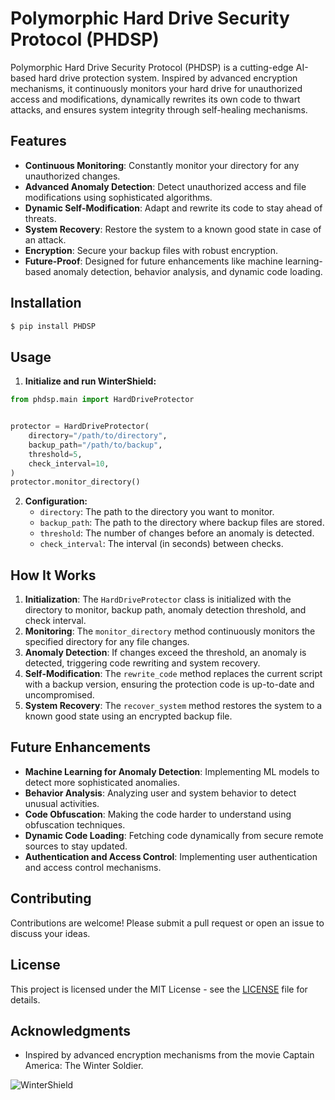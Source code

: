 
# Polymorphic Hard Drive Security Protocol (PHDSP)


Polymorphic Hard Drive Security Protocol (PHDSP) is a cutting-edge AI-based hard drive protection system. Inspired by advanced encryption mechanisms, it continuously monitors your hard drive for unauthorized access and modifications, dynamically rewrites its own code to thwart attacks, and ensures system integrity through self-healing mechanisms.

## Features

- **Continuous Monitoring**: Constantly monitor your directory for any unauthorized changes.
- **Advanced Anomaly Detection**: Detect unauthorized access and file modifications using sophisticated algorithms.
- **Dynamic Self-Modification**: Adapt and rewrite its code to stay ahead of threats.
- **System Recovery**: Restore the system to a known good state in case of an attack.
- **Encryption**: Secure your backup files with robust encryption.
- **Future-Proof**: Designed for future enhancements like machine learning-based anomaly detection, behavior analysis, and dynamic code loading.

## Installation
```bash
$ pip install PHDSP
```


## Usage

1. **Initialize and run WinterShield:**

```python
from phdsp.main import HardDriveProtector


protector = HardDriveProtector(
    directory="/path/to/directory",
    backup_path="/path/to/backup",
    threshold=5,
    check_interval=10,
)
protector.monitor_directory()

```

2. **Configuration:**
   - `directory`: The path to the directory you want to monitor.
   - `backup_path`: The path to the directory where backup files are stored.
   - `threshold`: The number of changes before an anomaly is detected.
   - `check_interval`: The interval (in seconds) between checks.

## How It Works

1. **Initialization**: The `HardDriveProtector` class is initialized with the directory to monitor, backup path, anomaly detection threshold, and check interval.
2. **Monitoring**: The `monitor_directory` method continuously monitors the specified directory for any file changes.
3. **Anomaly Detection**: If changes exceed the threshold, an anomaly is detected, triggering code rewriting and system recovery.
4. **Self-Modification**: The `rewrite_code` method replaces the current script with a backup version, ensuring the protection code is up-to-date and uncompromised.
5. **System Recovery**: The `recover_system` method restores the system to a known good state using an encrypted backup file.

## Future Enhancements

- **Machine Learning for Anomaly Detection**: Implementing ML models to detect more sophisticated anomalies.
- **Behavior Analysis**: Analyzing user and system behavior to detect unusual activities.
- **Code Obfuscation**: Making the code harder to understand using obfuscation techniques.
- **Dynamic Code Loading**: Fetching code dynamically from secure remote sources to stay updated.
- **Authentication and Access Control**: Implementing user authentication and access control mechanisms.

## Contributing

Contributions are welcome! Please submit a pull request or open an issue to discuss your ideas.

## License

This project is licensed under the MIT License - see the [LICENSE](LICENSE) file for details.

## Acknowledgments

- Inspired by advanced encryption mechanisms from the movie Captain America: The Winter Soldier.

![WinterShield](https://example.com/wintershield-winter-soldier.png)

